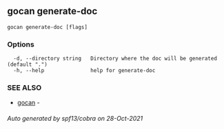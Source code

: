 ## gocan generate-doc



```
gocan generate-doc [flags]
```

### Options

```
  -d, --directory string   Directory where the doc will be generated (default ".")
  -h, --help               help for generate-doc
```

### SEE ALSO

* [gocan](gocan.md)	 - 

###### Auto generated by spf13/cobra on 28-Oct-2021
